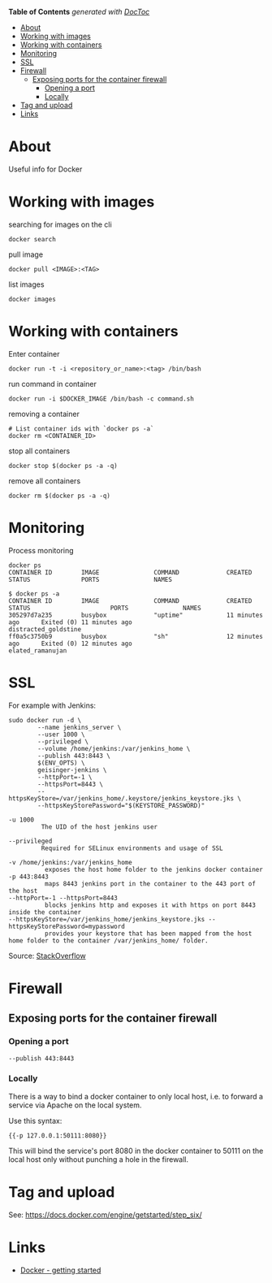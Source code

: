 <!-- START doctoc generated TOC please keep comment here to allow auto update -->
<!-- DON'T EDIT THIS SECTION, INSTEAD RE-RUN doctoc TO UPDATE -->
**Table of Contents**  *generated with [DocToc](https://github.com/thlorenz/doctoc)*

- [About](#about)
- [Working with images](#working-with-images)
- [Working with containers](#working-with-containers)
- [Monitoring](#monitoring)
- [SSL](#ssl)
- [Firewall](#firewall)
  - [Exposing ports for the container firewall](#exposing-ports-for-the-container-firewall)
    - [Opening a port](#opening-a-port)
    - [Locally](#locally)
- [Tag and upload](#tag-and-upload)
- [Links](#links)

<!-- END doctoc generated TOC please keep comment here to allow auto update -->

# About

Useful info for Docker

# Working with images

searching for images on the cli
```
docker search
```

pull image
```
docker pull <IMAGE>:<TAG>
```

list images
```
docker images
```

# Working with containers

Enter container

```
docker run -t -i <repository_or_name>:<tag> /bin/bash
```

run command in container

```
docker run -i $DOCKER_IMAGE /bin/bash -c command.sh
```

removing a container
```
# List container ids with `docker ps -a`
docker rm <CONTAINER_ID>
```

stop all containers
```
docker stop $(docker ps -a -q)
```

remove all containers
```
docker rm $(docker ps -a -q)
```

# Monitoring

Process monitoring
```
docker ps
CONTAINER ID        IMAGE               COMMAND             CREATED             STATUS              PORTS               NAMES

$ docker ps -a
CONTAINER ID        IMAGE               COMMAND             CREATED             STATUS                      PORTS               NAMES
305297d7a235        busybox             "uptime"            11 minutes ago      Exited (0) 11 minutes ago                       distracted_goldstine
ff0a5c3750b9        busybox             "sh"                12 minutes ago      Exited (0) 12 minutes ago                       elated_ramanujan
```

# SSL

For example with Jenkins:

```
sudo docker run -d \
		--name jenkins_server \
		--user 1000 \
		--privileged \
		--volume /home/jenkins:/var/jenkins_home \
		--publish 443:8443 \
		$(ENV_OPTS) \
		geisinger-jenkins \
		--httpPort=-1 \
		--httpsPort=8443 \
		--httpsKeyStore=/var/jenkins_home/.keystore/jenkins_keystore.jks \
		--httpsKeyStorePassword="$(KEYSTORE_PASSWORD)"
```


```
-u 1000
         The UID of the host jenkins user

--privileged
         Required for SELinux environments and usage of SSL

-v /home/jenkins:/var/jenkins_home
          exposes the host home folder to the jenkins docker container
-p 443:8443
          maps 8443 jenkins port in the container to the 443 port of the host
--httpPort=-1 --httpsPort=8443
          blocks jenkins http and exposes it with https on port 8443 inside the container
--httpsKeyStore=/var/jenkins_home/jenkins_keystore.jks --httpsKeyStorePassword=mypassword
          provides your keystore that has been mapped from the host home folder to the container /var/jenkins_home/ folder.
```

Source: [StackOverflow](http://stackoverflow.com/questions/29755014/setup-secured-jenkins-master-with-docker)

# Firewall

## Exposing ports for the container firewall

### Opening a port

```
--publish 443:8443
```

### Locally

There is a way to bind a docker container to only local host, i.e. to forward a service via Apache on the local system. 

Use this syntax: 
```
{{-p 127.0.0.1:50111:8080}}
```

This will bind the service's port 8080 in the docker container to 50111 on the local host only without punching a hole in the firewall.


# Tag and upload

See: https://docs.docker.com/engine/getstarted/step_six/


# Links

* [Docker - getting started](https://docs.docker.com/get-started/)
